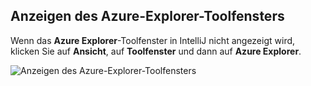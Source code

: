 ## <a name="displaying-the-azure-explorer-tool-window"></a>Anzeigen des Azure-Explorer-Toolfensters

Wenn das **Azure Explorer**-Toolfenster in IntelliJ nicht angezeigt wird, klicken Sie auf **Ansicht**, auf **Toolfenster** und dann auf **Azure Explorer**.

![Anzeigen des Azure-Explorer-Toolfensters](./media/azure-toolkit-for-intellij-show-azure-explorer/show-az-exp-01.png)

